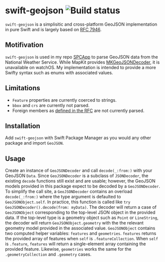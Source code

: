 # swift-geojson ![Build status](https://github.com/devgregw/swift-geojson/actions/workflows/swift.yml/badge.svg)

`swift-geojson` is a simplisitic and cross-platform GeoJSON implementation in pure Swift and is largely based on [RFC 7946](https://datatracker.ietf.org/doc/html/rfc7946).

## Motifivation

`swift-geojson` is used in my repo [SPCApp](https://github.com/devgregw/SPCApp) to parse GeoJSON data from the National Weather Service. While MapKit provides [MKGeoJSONDecoder](https://developer.apple.com/documentation/mapkit/mkgeojsondecoder), it is unavailable on watchOS. My implementation is intended to provide a more Swifty syntax such as enums with associated values.

## Limitations

- `Feature` properties are currently coerced to strings.
- `bbox` and `crs` are currently not parsed.
- Foreign members as [defined in the RFC](https://datatracker.ietf.org/doc/html/rfc7946#section-6.1) are not currently parsed.

## Installation

Add `swift-geojson` with Swift Package Manager as you would any other package and import `GeoJSON`.

## Usage

Create an instance of `GeoJSONDecoder` and call `decode(_:from:)` with your GeoJSON `Data`. Since `GeoJSONDecoder` is a subclass of `JSONDecoder`, the existing `decode` functions still exist and are usable; however, the GeoJSON models provided in this package expect to be decoded by a `GeoJSONDecoder`. To simplify the call site, a `GeoJSONDecoder` contains an overload `decode(_:from:)` where the type argument is defaulted to `GeoJSONObject.self`. In practice, this function is called like `try GeoJSONDecoder().decode(from: myData)`. The decoder will return a case of `GeoJSONObject` corresponding to the top-level JSON object in the provided data. If the top-level type is a geometry object such as `Point` or `LineString`, the decoder will return `GeoJSONObject.geometry` with the the relevant geometry model provided in the associated value. `GeoJSONObject` contains two computed helper variables: `features` and `geometries`. `features` returns the provided array of features when `self` is `.featureCollection`. When `self` is `.feature`, `features` will return a single-element array containing the provided feature. Likewise, `geometries` works the same for the `.geometryCollection` and `.geometry` cases.
